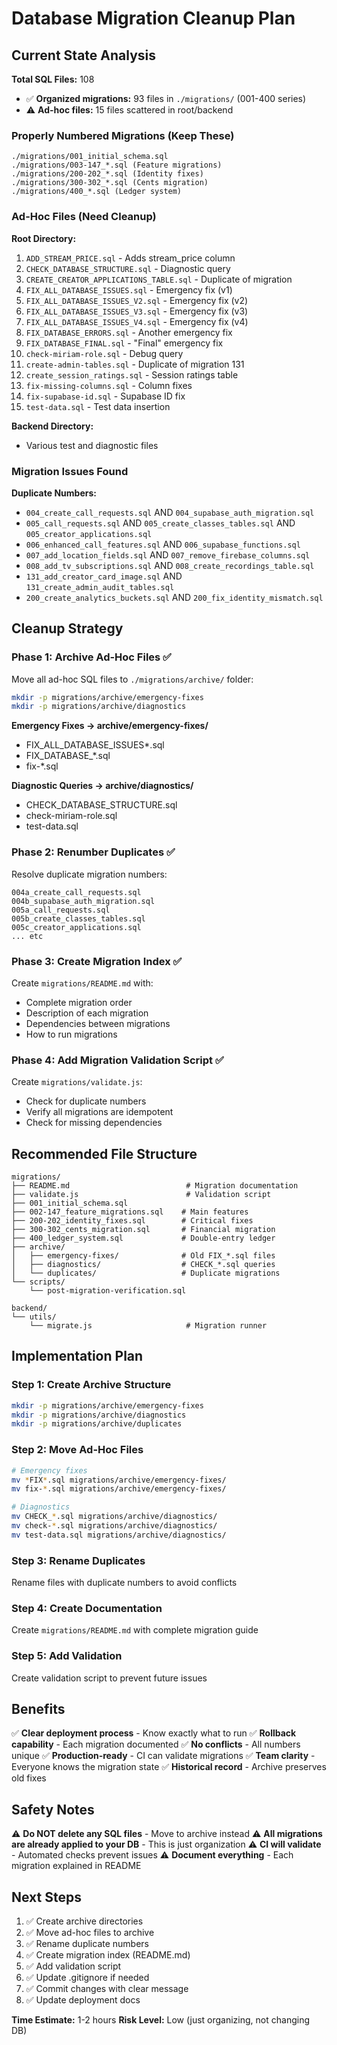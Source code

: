 # Database Migration Cleanup Plan

## Current State Analysis

**Total SQL Files:** 108
- ✅ **Organized migrations:** 93 files in `./migrations/` (001-400 series)
- ⚠️ **Ad-hoc files:** 15 files scattered in root/backend

### Properly Numbered Migrations (Keep These)
```
./migrations/001_initial_schema.sql
./migrations/003-147_*.sql (Feature migrations)
./migrations/200-202_*.sql (Identity fixes)
./migrations/300-302_*.sql (Cents migration)
./migrations/400_*.sql (Ledger system)
```

### Ad-Hoc Files (Need Cleanup)

**Root Directory:**
1. `ADD_STREAM_PRICE.sql` - Adds stream_price column
2. `CHECK_DATABASE_STRUCTURE.sql` - Diagnostic query
3. `CREATE_CREATOR_APPLICATIONS_TABLE.sql` - Duplicate of migration
4. `FIX_ALL_DATABASE_ISSUES.sql` - Emergency fix (v1)
5. `FIX_ALL_DATABASE_ISSUES_V2.sql` - Emergency fix (v2)
6. `FIX_ALL_DATABASE_ISSUES_V3.sql` - Emergency fix (v3)
7. `FIX_ALL_DATABASE_ISSUES_V4.sql` - Emergency fix (v4)
8. `FIX_DATABASE_ERRORS.sql` - Another emergency fix
9. `FIX_DATABASE_FINAL.sql` - "Final" emergency fix
10. `check-miriam-role.sql` - Debug query
11. `create-admin-tables.sql` - Duplicate of migration 131
12. `create_session_ratings.sql` - Session ratings table
13. `fix-missing-columns.sql` - Column fixes
14. `fix-supabase-id.sql` - Supabase ID fix
15. `test-data.sql` - Test data insertion

**Backend Directory:**
- Various test and diagnostic files

### Migration Issues Found

**Duplicate Numbers:**
- `004_create_call_requests.sql` AND `004_supabase_auth_migration.sql`
- `005_call_requests.sql` AND `005_create_classes_tables.sql` AND `005_creator_applications.sql`
- `006_enhanced_call_features.sql` AND `006_supabase_functions.sql`
- `007_add_location_fields.sql` AND `007_remove_firebase_columns.sql`
- `008_add_tv_subscriptions.sql` AND `008_create_recordings_table.sql`
- `131_add_creator_card_image.sql` AND `131_create_admin_audit_tables.sql`
- `200_create_analytics_buckets.sql` AND `200_fix_identity_mismatch.sql`

## Cleanup Strategy

### Phase 1: Archive Ad-Hoc Files ✅
Move all ad-hoc SQL files to `./migrations/archive/` folder:
```bash
mkdir -p migrations/archive/emergency-fixes
mkdir -p migrations/archive/diagnostics
```

**Emergency Fixes → archive/emergency-fixes/**
- FIX_ALL_DATABASE_ISSUES*.sql
- FIX_DATABASE_*.sql
- fix-*.sql

**Diagnostic Queries → archive/diagnostics/**
- CHECK_DATABASE_STRUCTURE.sql
- check-miriam-role.sql
- test-data.sql

### Phase 2: Renumber Duplicates ✅
Resolve duplicate migration numbers:

```
004a_create_call_requests.sql
004b_supabase_auth_migration.sql
005a_call_requests.sql
005b_create_classes_tables.sql
005c_creator_applications.sql
... etc
```

### Phase 3: Create Migration Index ✅
Create `migrations/README.md` with:
- Complete migration order
- Description of each migration
- Dependencies between migrations
- How to run migrations

### Phase 4: Add Migration Validation Script ✅
Create `migrations/validate.js`:
- Check for duplicate numbers
- Verify all migrations are idempotent
- Check for missing dependencies

## Recommended File Structure

```
migrations/
├── README.md                          # Migration documentation
├── validate.js                        # Validation script
├── 001_initial_schema.sql
├── 002-147_feature_migrations.sql    # Main features
├── 200-202_identity_fixes.sql        # Critical fixes
├── 300-302_cents_migration.sql       # Financial migration
├── 400_ledger_system.sql             # Double-entry ledger
├── archive/
│   ├── emergency-fixes/              # Old FIX_*.sql files
│   ├── diagnostics/                  # CHECK_*.sql queries
│   └── duplicates/                   # Duplicate migrations
└── scripts/
    └── post-migration-verification.sql

backend/
└── utils/
    └── migrate.js                     # Migration runner
```

## Implementation Plan

### Step 1: Create Archive Structure
```bash
mkdir -p migrations/archive/emergency-fixes
mkdir -p migrations/archive/diagnostics
mkdir -p migrations/archive/duplicates
```

### Step 2: Move Ad-Hoc Files
```bash
# Emergency fixes
mv *FIX*.sql migrations/archive/emergency-fixes/
mv fix-*.sql migrations/archive/emergency-fixes/

# Diagnostics
mv CHECK_*.sql migrations/archive/diagnostics/
mv check-*.sql migrations/archive/diagnostics/
mv test-data.sql migrations/archive/diagnostics/
```

### Step 3: Rename Duplicates
Rename files with duplicate numbers to avoid conflicts

### Step 4: Create Documentation
Create `migrations/README.md` with complete migration guide

### Step 5: Add Validation
Create validation script to prevent future issues

## Benefits

✅ **Clear deployment process** - Know exactly what to run
✅ **Rollback capability** - Each migration documented
✅ **No conflicts** - All numbers unique
✅ **Production-ready** - CI can validate migrations
✅ **Team clarity** - Everyone knows the migration state
✅ **Historical record** - Archive preserves old fixes

## Safety Notes

⚠️ **Do NOT delete any SQL files** - Move to archive instead
⚠️ **All migrations are already applied to your DB** - This is just organization
⚠️ **CI will validate** - Automated checks prevent issues
⚠️ **Document everything** - Each migration explained in README

## Next Steps

1. ✅ Create archive directories
2. ✅ Move ad-hoc files to archive
3. ✅ Rename duplicate numbers
4. ✅ Create migration index (README.md)
5. ✅ Add validation script
6. ✅ Update .gitignore if needed
7. ✅ Commit changes with clear message
8. ✅ Update deployment docs

**Time Estimate:** 1-2 hours
**Risk Level:** Low (just organizing, not changing DB)
